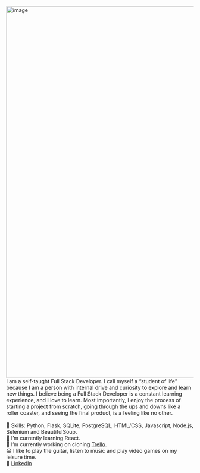 <img width="1000" alt="image" src="https://miro.medium.com/max/1400/1*C0h5yGWsM7XIRfX_FgQlWw.png"> 
<br> I am a self-taught Full Stack Developer. I call myself a “student of life” because I am a person with internal drive and curiosity to explore and learn new things. 
I believe being a Full Stack Developer is a constant learning experience, and I love to learn. Most importantly, I enjoy the process of starting a project from scratch, going through the ups and downs like a roller coaster, and seeing the final product, is a feeling like no other. 
<br> <br> 
💪 Skills: Python, Flask, SQLite, PostgreSQL, HTML/CSS, Javascript, Node.js, Selenium and BeautifulSoup.
<br>
🌱 I’m currently learning React.
<br>
🔭 I’m currently working on cloning <a href='https://trello.com/'>Trello</a>.
<br>
😀 I like to play the guitar, listen to music and play video games on my leisure time.
<br>
🔗 <a href="https://www.linkedin.com/in/jacyespinosa">LinkedIn</a>
